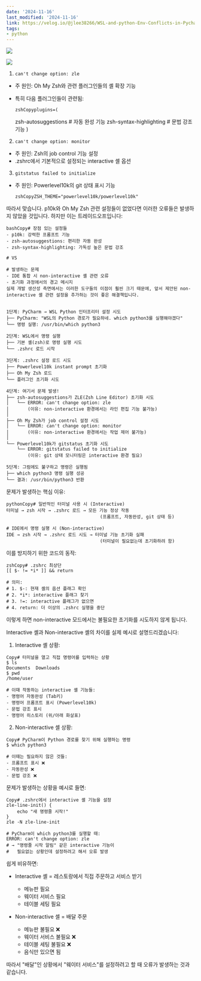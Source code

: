 ```yaml
---
date: '2024-11-16'
last_modified: '2024-11-16'
link: https://velog.io/@jlee38266/WSL-and-python-Env-Conflicts-in-Pycharm
tags:
- python
---
```


![](https://velog.velcdn.com/images/jlee38266/post/9053f329-8c2a-4347-969e-d34bceb883d2/image.png)

![](https://velog.velcdn.com/images/jlee38266/post/ca093ed4-10ec-4ebd-aded-454ea7ca19fd/image.png)

  1. `can't change option: zle`


  * 주 원인: Oh My Zsh와 관련 플러그인들의 셸 확장 기능
  * 특히 다음 플러그인들이 관련됨:
    
        zshCopyplugins=(
      zsh-autosuggestions     # 자동 완성 기능
      zsh-syntax-highlighting # 문법 강조 기능
    )



  2. `can't change option: monitor`


  * 주 원인: Zsh의 job control 기능 설정
  * .zshrc에서 기본적으로 설정되는 interactive 셸 옵션


  3. `gitstatus failed to initialize`


  * 주 원인: Powerlevel10k의 git 상태 표시 기능
    
        zshCopyZSH_THEME="powerlevel10k/powerlevel10k"




따라서 맞습니다. p10k와 Oh My Zsh 관련 설정들이 없었다면 이러한 오류들은 발생하지 않았을 것입니다. 하지만 이는 트레이드오프입니다:
    
    
    bashCopy# 장점 있는 설정들
    - p10k: 강력한 프롬프트 기능
    - zsh-autosuggestions: 편리한 자동 완성
    - zsh-syntax-highlighting: 가독성 높은 문법 강조
    
    # VS
    
    # 발생하는 문제
    - IDE 통합 시 non-interactive 셸 관련 오류
    - 초기화 과정에서의 경고 메시지
    실제 개발 생산성 측면에서는 이러한 도구들의 이점이 훨씬 크기 때문에, 앞서 제안된 non-interactive 셸 관련 설정을 추가하는 것이 좋은 해결책입니다.
    
    
    1단계: PyCharm → WSL Python 인터프리터 설정 시도
    ├── PyCharm: "WSL의 Python 경로가 필요하네. which python3를 실행해야겠다"
    └── 명령 실행: /usr/bin/which python3
    
    2단계: WSL에서 명령 실행
    ├── 기본 셸(zsh)로 명령 실행 시도
    └── .zshrc 로드 시작
    
    3단계: .zshrc 설정 로드 시도
    ├── Powerlevel10k instant prompt 초기화
    ├── Oh My Zsh 로드
    └── 플러그인 초기화 시도
    
    4단계: 여기서 문제 발생!
    ├── zsh-autosuggestions가 ZLE(Zsh Line Editor) 초기화 시도
    │   └── ERROR: can't change option: zle
    │       (이유: non-interactive 환경에서는 라인 편집 기능 불가능)
    │
    ├── Oh My Zsh가 job control 설정 시도
    │   └── ERROR: can't change option: monitor
    │       (이유: non-interactive 환경에서는 작업 제어 불가능)
    │
    └── Powerlevel10k가 gitstatus 초기화 시도
        └── ERROR: gitstatus failed to initialize
            (이유: git 상태 모니터링은 interactive 환경 필요)
    
    5단계: 그럼에도 불구하고 명령은 실행됨
    ├── which python3 명령 실행 성공
    └── 결과: /usr/bin/python3 반환

문제가 발생하는 핵심 이유:
    
    
    pythonCopy# 일반적인 터미널 사용 시 (Interactive)
    터미널 → zsh 시작 → .zshrc 로드 → 모든 기능 정상 작동
                                       (프롬프트, 자동완성, git 상태 등)
    
    # IDE에서 명령 실행 시 (Non-interactive)
    IDE → zsh 시작 → .zshrc 로드 시도 → 터미널 기능 초기화 실패
                                       (터미널이 필요없는데 초기화하려 함)

이를 방지하기 위한 코드의 동작:
    
    
    zshCopy# .zshrc 최상단
    [[ $- != *i* ]] && return
    
    # 의미: 
    # 1. $-: 현재 셸의 옵션 플래그 확인
    # 2. *i*: interactive 플래그 찾기
    # 3. !=: interactive 플래그가 없으면
    # 4. return: 더 이상의 .zshrc 실행을 중단

이렇게 하면 non-interactive 모드에서는 불필요한 초기화를 시도하지 않게 됩니다.

Interactive 셸과 Non-interactive 셸의 차이를 실제 예시로 설명드리겠습니다:

  1. Interactive 셸 상황:


    
    
    Copy# 터미널을 열고 직접 명령어를 입력하는 상황
    $ ls
    Documents  Downloads  
    $ pwd
    /home/user
    
    # 이때 작동하는 interactive 셸 기능들:
    - 명령어 자동완성 (Tab키)
    - 명령어 프롬프트 표시 (Powerlevel10k)
    - 문법 강조 표시
    - 명령어 히스토리 (위/아래 화살표)

  2. Non-interactive 셸 상황:


    
    
    Copy# PyCharm이 Python 경로를 찾기 위해 실행하는 명령
    $ which python3
    
    # 이때는 필요하지 않은 것들:
    - 프롬프트 표시 ❌
    - 자동완성 ❌
    - 문법 강조 ❌

문제가 발생하는 상황을 예시로 들면:
    
    
    Copy# .zshrc에서 interactive 셸 기능을 설정
    zle-line-init() {
        echo "새 명령줄 시작!"
    }
    zle -N zle-line-init
    
    # PyCharm이 which python3를 실행할 때:
    ERROR: can't change option: zle
    # → "명령줄 시작 알림" 같은 interactive 기능이 
    #   필요없는 상황인데 설정하려고 해서 오류 발생

쉽게 비유하면:

  * Interactive 셸 = 레스토랑에서 직접 주문하고 서비스 받기

    * 메뉴판 필요
    * 웨이터 서비스 필요
    * 테이블 세팅 필요
  * Non-interactive 셸 = 배달 주문

    * 메뉴판 불필요 ❌
    * 웨이터 서비스 불필요 ❌
    * 테이블 세팅 불필요 ❌
    * 음식만 있으면 됨



따라서 "배달"인 상황에서 "웨이터 서비스"를 설정하려고 할 때 오류가 발생하는 것과 같습니다.